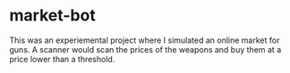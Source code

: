 # market-bot

This was an experiemental project where I simulated an online market for guns. A scanner would scan the prices of the weapons and buy them at a price lower than a threshold.
